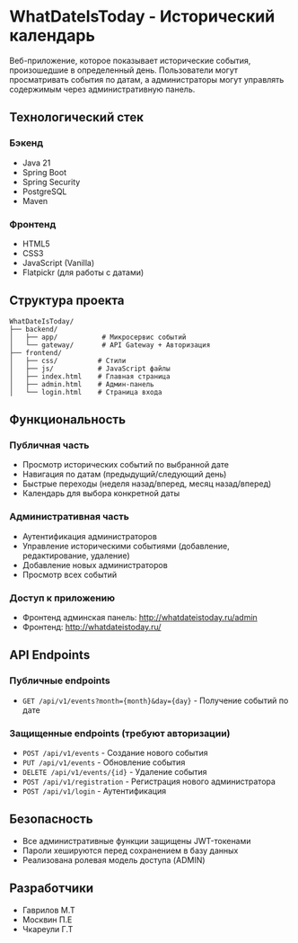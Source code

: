 # WhatDateIsToday - Исторический календарь

Веб-приложение, которое показывает исторические события, произошедшие в определенный день. Пользователи могут просматривать события по датам, а администраторы могут управлять содержимым через административную панель.

## Технологический стек

### Бэкенд
- Java 21
- Spring Boot
- Spring Security
- PostgreSQL
- Maven

### Фронтенд
- HTML5
- CSS3
- JavaScript (Vanilla)
- Flatpickr (для работы с датами)

## Структура проекта

```
WhatDateIsToday/
├── backend/
│   ├── app/           # Микросервис событий
│   └── gateway/       # API Gateway + Авторизация
├── frontend/
│   ├── css/          # Стили
│   ├── js/           # JavaScript файлы
│   ├── index.html    # Главная страница
│   ├── admin.html    # Админ-панель
│   └── login.html    # Страница входа
```

## Функциональность

### Публичная часть
- Просмотр исторических событий по выбранной дате
- Навигация по датам (предыдущий/следующий день)
- Быстрые переходы (неделя назад/вперед, месяц назад/вперед)
- Календарь для выбора конкретной даты

### Административная часть
- Аутентификация администраторов
- Управление историческими событиями (добавление, редактирование, удаление)
- Добавление новых администраторов
- Просмотр всех событий

### Доступ к приложению
- Фронтенд админская панель: http://whatdateistoday.ru/admin
- Фронтенд: http://whatdateistoday.ru/

## API Endpoints

### Публичные endpoints
- `GET /api/v1/events?month={month}&day={day}` - Получение событий по дате

### Защищенные endpoints (требуют авторизации)
- `POST /api/v1/events` - Создание нового события
- `PUT /api/v1/events` - Обновление события
- `DELETE /api/v1/events/{id}` - Удаление события
- `POST /api/v1/registration` - Регистрация нового администратора
- `POST /api/v1/login` - Аутентификация

## Безопасность
- Все административные функции защищены JWT-токенами
- Пароли хешируются перед сохранением в базу данных
- Реализована ролевая модель доступа (ADMIN)

## Разработчики
- Гаврилов М.Т
- Москвин П.E
- Чкареули Г.Т